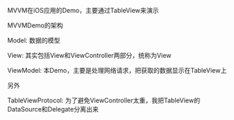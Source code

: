 MVVM在iOS应用的Demo，主要通过TableView来演示

MVVMDemo的架构



Model: 数据的模型

View: 其实包括View和ViewController两部分，统称为View

ViewModel: 本Demo，主要是处理网络请求，把获取的数据显示在TableView上

另外

TableViewProtocol: 为了避免ViewController太重，我把TableView的DataSource和Delegate分离出来
